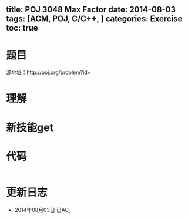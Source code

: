 title: POJ 3048 Max Factor
date: 2014-08-03 
tags: [ACM, POJ, C/C++, ]
categories: Exercise
toc: true
---
# 题目
源地址：http://poj.org/problem?id=

# 理解

<!-- more -->

# 新技能get

# 代码
```
```
	
# 更新日志
- 2014年08月03日 已AC。